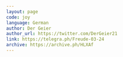 ```yaml
---
layout: page
code: joy
language: German
author: Der Geier
author_url: https://twitter.com/DerGeier21
link: https://telegra.ph/Freude-03-24
archive: https://archive.ph/HLXAf
---
```

